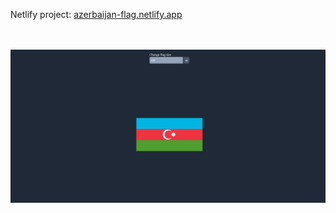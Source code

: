 Netlify project: <a href="https://azerbaijan-flag.netlify.app/">azerbaijan-flag.netlify.app</a><br><br><br>

<img src="page-screenshot.png"><img>
